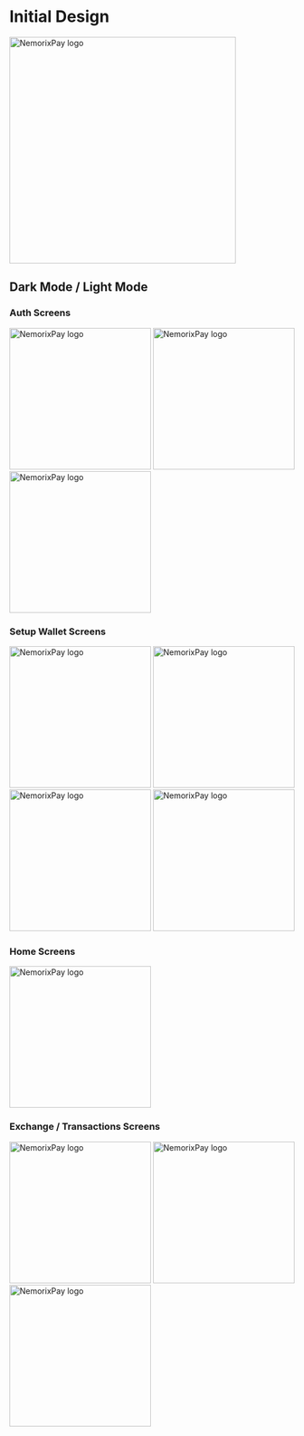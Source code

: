 # Initial Design

<p align="left">
  <img src="https://github.com/nemorixpay/NemorixPay-Readme/blob/main/img/Logo%20Nemorix.png" width="400" title="NemorixPay logo">
</p>

## Dark Mode / Light Mode

### Auth Screens

<p align="left">
  <img src="https://github.com/nemorixpay/NemorixPay-Readme/blob/main/img/design/splash_screen.jpg" width="250" title="NemorixPay logo">
  <img src="https://github.com/nemorixpay/NemorixPay-Readme/blob/main/img/design/login_empty_state.jpg" width="250" title="NemorixPay logo">
  <img src="https://github.com/nemorixpay/NemorixPay-Readme/blob/main/img/design/signup_empty_state.jpg" width="250" title="NemorixPay logo">
</p>

### Setup Wallet Screens

<p align="left">
  <img src="https://github.com/nemorixpay/NemorixPay-Readme/blob/main/img/design/wallet_setup.jpg" width="250" title="NemorixPay logo">
  <img src="https://github.com/nemorixpay/NemorixPay-Readme/blob/main/img/design/import_account.jpg" width="250" title="NemorixPay logo">
  <img src="https://github.com/nemorixpay/NemorixPay-Readme/blob/main/img/design/create_new_account.jpg" width="250" title="NemorixPay logo">
  <img src="https://github.com/nemorixpay/NemorixPay-Readme/blob/main/img/design/confirm_seed_phrase.jpg" width="250" title="NemorixPay logo">
</p>

### Home Screens

<p align="left">
  <img src="https://github.com/nemorixpay/NemorixPay-Readme/blob/main/img/design/home%20(2).jpg" width="250" title="NemorixPay logo">
</p>

### Exchange / Transactions Screens

<p align="left">
  <img src="https://github.com/nemorixpay/NemorixPay-Readme/blob/main/img/design/buy_order.jpg" width="250" title="NemorixPay logo">
  <img src="https://github.com/nemorixpay/NemorixPay-Readme/blob/main/img/design/exchange.jpg" width="250" title="NemorixPay logo">
  <img src="https://github.com/nemorixpay/NemorixPay-Readme/blob/main/img/design/transaction_history.jpg" width="250" title="NemorixPay logo">
</p>

